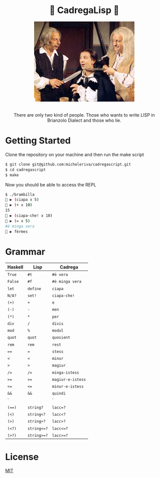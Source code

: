 <div align="center">
  <h1> 🍎 CadregaLisp 🍎 </h1>
  <img src="/docs/dddrrraaaaaaculaaamiiiinchiaaa.jpg" />
  <p>
    <br />
    There are only two kind of people. Those who wants to write LISP in Brianzolo Dialect and those who lie.
  </p>
</div>

# Getting Started

Clone the repository on your machine and then run the make script

```sh
$ git clone git@github.com:micheleriva/cadregascript.git
$ cd cadregascript
$ make
```

Now you should be able to access the REPL

```sh
$ ./brambilla
🍎 ▶ (ciapa x 5)
🍎 ▶ (+ x 10)
15
🍎 ▶ (ciapa-che! x 10)
🍎 ▶ (= x 5)
#è minga vera
🍎 ▶ fèrmes
```

# Grammar

|Haskell | Lisp      | Cadrega         |
|--------|-----------|-----------------|
|`True`  |`#t`       |`#è vera`        |
|`False` |`#f`       |`#è minga vera`  |
|`let`   |`define`   |`ciapa`          |
|`N/A?`  |`set!`     |`ciapa-che!`     |
|`(+)`   |`+`        |`e`              |
|`(-)`   |`-`        |`men`            |
|`(*)`   |`*`        |`per`            |
|`div`   |`/`        |`divis`          |
|`mod`   |`%`        |`modul`          |
|`quot`  |`quot`     |`quosient`       |
|`rem`   |`rem`      |`rest`           |
|`==`    |`=`        |`stess`          |
|`<`     |`<`        |`minur`          |
|`>`     |`>`        |`magiur`         |
|`/=`    |`/=`       |`minga-istess`   |
|`>=`    |`>=`       |`magiur-e-istess`|
|`<=`    |`<=`       |`minur-e-istess` |
|`&&`    |`&&`       |`quindi`         |
|`||`    |`||`       |`senò`           |
|`(==)`  |`string?`  |`lacc=?`         |
|`(<)`   |`string<?` |`lacc<?`         |
|`(>)`   |`string>?` |`lacc>?`         |
|`(<?)`  |`string<=?`|`lacc<=?`        |
|`(>?)`  |`string>=?`|`lacc>=?`        |

# License
[MIT](/LICENSE.md)